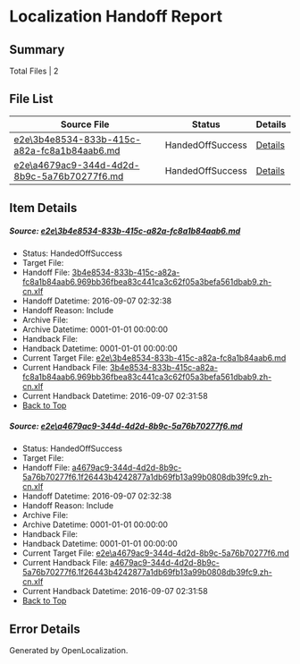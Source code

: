 # <a name='report-top'></a> Localization Handoff Report

## Summary
 Total Files | 2

## File List
 Source File | Status | Details 
 ----------- | ------ | ------- 
 [e2e\3b4e8534-833b-415c-a82a-fc8a1b84aab6.md](https://github.com/OpenLocalizationTestOrg/ol-test0/blob/d8929847fd3c7444bb8df3fe1a5ccd6d88e7dbaf/e2e/3b4e8534-833b-415c-a82a-fc8a1b84aab6.md) | HandedOffSuccess | [Details](#ee56b6612703007ae2205aa8847924d5e1ce516b2)
 [e2e\a4679ac9-344d-4d2d-8b9c-5a76b70277f6.md](https://github.com/OpenLocalizationTestOrg/ol-test0/blob/d8929847fd3c7444bb8df3fe1a5ccd6d88e7dbaf/e2e/a4679ac9-344d-4d2d-8b9c-5a76b70277f6.md) | HandedOffSuccess | [Details](#7b992936fe0ba9b7002e620c1f8db070d2670e303)

## Item Details
##### <a name='ee56b6612703007ae2205aa8847924d5e1ce516b2'></a> Source: [e2e\3b4e8534-833b-415c-a82a-fc8a1b84aab6.md](https://github.com/OpenLocalizationTestOrg/ol-test0/blob/d8929847fd3c7444bb8df3fe1a5ccd6d88e7dbaf/e2e/3b4e8534-833b-415c-a82a-fc8a1b84aab6.md)
* Status: HandedOffSuccess
* Target File: 
* Handoff File: [3b4e8534-833b-415c-a82a-fc8a1b84aab6.969bb36fbea83c441ca3c62f05a3befa561dbab9.zh-cn.xlf](https://github.com/OpenLocalizationTestOrg/ol-test0-handoff/blob/6c643df63d9e9eee346c13b7e50fd4b986752445/ol-handoff/OpenLocalizationTestOrg/ol-test0-zhcn/ci/ht/3b4e8534-833b-415c-a82a-fc8a1b84aab6.969bb36fbea83c441ca3c62f05a3befa561dbab9.zh-cn.xlf)
* Handoff Datetime: 2016-09-07 02:32:38
* Handoff Reason: Include
* Archive File: 
* Archive Datetime: 0001-01-01 00:00:00
* Handback File: 
* Handback Datetime: 0001-01-01 00:00:00
* Current Target File: [e2e\3b4e8534-833b-415c-a82a-fc8a1b84aab6.md](https://github.com/OpenLocalizationTestOrg/ol-test0-zhcn/blob/189880b19d5cf99a0094e72878b3e7efad4ce81c/e2e/3b4e8534-833b-415c-a82a-fc8a1b84aab6.md)
* Current Handback File: [3b4e8534-833b-415c-a82a-fc8a1b84aab6.969bb36fbea83c441ca3c62f05a3befa561dbab9.zh-cn.xlf](https://github.com/OpenLocalizationTestOrg/ol-test0-handback/blob/3cac694be1ce01e867d3589ee807c019b116f575/ol-handback/OpenLocalizationTestOrg/ol-test0-zhcn/ci/ht/3b4e8534-833b-415c-a82a-fc8a1b84aab6.969bb36fbea83c441ca3c62f05a3befa561dbab9.zh-cn.xlf)
* Current Handback Datetime: 2016-09-07 02:31:58
* [Back to Top](#report-top)

##### <a name='7b992936fe0ba9b7002e620c1f8db070d2670e303'></a> Source: [e2e\a4679ac9-344d-4d2d-8b9c-5a76b70277f6.md](https://github.com/OpenLocalizationTestOrg/ol-test0/blob/d8929847fd3c7444bb8df3fe1a5ccd6d88e7dbaf/e2e/a4679ac9-344d-4d2d-8b9c-5a76b70277f6.md)
* Status: HandedOffSuccess
* Target File: 
* Handoff File: [a4679ac9-344d-4d2d-8b9c-5a76b70277f6.1f26443b4242877a1db69fb13a99b0808db39fc9.zh-cn.xlf](https://github.com/OpenLocalizationTestOrg/ol-test0-handoff/blob/6c643df63d9e9eee346c13b7e50fd4b986752445/ol-handoff/OpenLocalizationTestOrg/ol-test0-zhcn/ci/ht/a4679ac9-344d-4d2d-8b9c-5a76b70277f6.1f26443b4242877a1db69fb13a99b0808db39fc9.zh-cn.xlf)
* Handoff Datetime: 2016-09-07 02:32:38
* Handoff Reason: Include
* Archive File: 
* Archive Datetime: 0001-01-01 00:00:00
* Handback File: 
* Handback Datetime: 0001-01-01 00:00:00
* Current Target File: [e2e\a4679ac9-344d-4d2d-8b9c-5a76b70277f6.md](https://github.com/OpenLocalizationTestOrg/ol-test0-zhcn/blob/189880b19d5cf99a0094e72878b3e7efad4ce81c/e2e/a4679ac9-344d-4d2d-8b9c-5a76b70277f6.md)
* Current Handback File: [a4679ac9-344d-4d2d-8b9c-5a76b70277f6.1f26443b4242877a1db69fb13a99b0808db39fc9.zh-cn.xlf](https://github.com/OpenLocalizationTestOrg/ol-test0-handback/blob/3cac694be1ce01e867d3589ee807c019b116f575/ol-handback/OpenLocalizationTestOrg/ol-test0-zhcn/ci/ht/a4679ac9-344d-4d2d-8b9c-5a76b70277f6.1f26443b4242877a1db69fb13a99b0808db39fc9.zh-cn.xlf)
* Current Handback Datetime: 2016-09-07 02:31:58
* [Back to Top](#report-top)


## Error Details

Generated by OpenLocalization.
